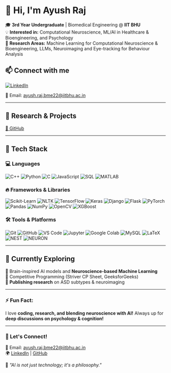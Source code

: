 # 👋 Hi, I'm Ayush Raj  

🎓 **3rd Year Undergraduate** | Biomedical Engineering @ **IIT BHU**  
💡 **Interested in:** Computational Neuroscience, ML/AI in Healthcare & Bioengineering, and Psychology  
🔬 **Research Areas:** Machine Learning for Computational Neuroscience & Bioengineering, LLMs, Neuroimaging and Eye-tracking for Behaviour Analysis  

## 📫 Connect with me  
[![LinkedIn](https://img.shields.io/badge/LinkedIn-Ayush%20Raj-blue?style=flat&logo=linkedin)](https://linkedin.com/in/ayush-raj-897133323/) 

📧 Email: [ayush.raj.bme22@iitbhu.ac.in](mailto:ayush.raj.bme22@iitbhu.ac.in)  

---

## 🧠 Research & Projects  
[🔗 GitHub](https://github.com/ayush09062004)  


---
## 🚀 Tech Stack

### 💻 Languages
![C++](https://img.shields.io/badge/C++-00599C?style=for-the-badge&logo=cplusplus&logoColor=white)
![Python](https://img.shields.io/badge/Python-3776AB?style=for-the-badge&logo=python&logoColor=white)
![C](https://img.shields.io/badge/C-00599C?style=for-the-badge&logo=c&logoColor=white)
![JavaScript](https://img.shields.io/badge/JavaScript-F7DF1E?style=for-the-badge&logo=javascript&logoColor=black)
![SQL](https://img.shields.io/badge/SQL-4479A1?style=for-the-badge&logo=sqlite&logoColor=white)
![MATLAB](https://img.shields.io/badge/MATLAB-0076A8?style=for-the-badge&logo=mathworks&logoColor=white)

### 🔥 Frameworks & Libraries
![Scikit-Learn](https://img.shields.io/badge/Scikit%20Learn-F7931E?style=for-the-badge&logo=scikit-learn&logoColor=white)
![NLTK](https://img.shields.io/badge/NLTK-0A0A0A?style=for-the-badge&logo=nltk&logoColor=white)
![TensorFlow](https://img.shields.io/badge/TensorFlow-FF6F00?style=for-the-badge&logo=tensorflow&logoColor=white)
![Keras](https://img.shields.io/badge/Keras-D00000?style=for-the-badge&logo=keras&logoColor=white)
![Django](https://img.shields.io/badge/Django-092E20?style=for-the-badge&logo=django&logoColor=white)
![Flask](https://img.shields.io/badge/Flask-000000?style=for-the-badge&logo=flask&logoColor=white)
![PyTorch](https://img.shields.io/badge/PyTorch-EE4C2C?style=for-the-badge&logo=pytorch&logoColor=white)
![Pandas](https://img.shields.io/badge/Pandas-150458?style=for-the-badge&logo=pandas&logoColor=white)
![NumPy](https://img.shields.io/badge/NumPy-013243?style=for-the-badge&logo=numpy&logoColor=white)
![OpenCV](https://img.shields.io/badge/OpenCV-5C3EE8?style=for-the-badge&logo=opencv&logoColor=white)
![XGBoost](https://img.shields.io/badge/XGBoost-AA4A44?style=for-the-badge&logo=xgboost&logoColor=white)

### 🛠 Tools & Platforms
![Git](https://img.shields.io/badge/Git-F05032?style=for-the-badge&logo=git&logoColor=white)
![GitHub](https://img.shields.io/badge/GitHub-181717?style=for-the-badge&logo=github&logoColor=white)
![VS Code](https://img.shields.io/badge/VS%20Code-007ACC?style=for-the-badge&logo=visual-studio-code&logoColor=white)
![Jupyter](https://img.shields.io/badge/Jupyter-F37626?style=for-the-badge&logo=jupyter&logoColor=white)
![Google Colab](https://img.shields.io/badge/Colab-F9AB00?style=for-the-badge&logo=googlecolab&logoColor=white)
![MySQL](https://img.shields.io/badge/MySQL-4479A1?style=for-the-badge&logo=mysql&logoColor=white)
![LaTeX](https://img.shields.io/badge/LaTeX-008080?style=for-the-badge&logo=latex&logoColor=white)
![NEST](https://img.shields.io/badge/NEST-00599C?style=for-the-badge&logo=neuralnetwork&logoColor=white)
![NEURON](https://img.shields.io/badge/NEURON-FF6F00?style=for-the-badge&logo=neuralnetwork&logoColor=white)

---

## 🌱 Currently Exploring  

🔬 Brain-inspired AI models and **Neuroscience-based Machine Learning**  
🚀 Competitive Programming (Striver CP Sheet, GeeksforGeeks)  
📖 **Publishing research** on ASD subtypes & neuroimaging  

---

### ⚡ Fun Fact:  
I love **coding, research, and blending neuroscience with AI!** Always up for **deep discussions on psychology & cognition!**  

---

### 📌 Let's Connect!  
📩 Email: [ayush.raj.bme22@iitbhu.ac.in](mailto:ayush.raj.bme22@iitbhu.ac.in)  
🌍 [LinkedIn](https://linkedin.com/in/ayush-raj-897133323/) | [GitHub](https://github.com/ayush09062004)  

🚀 _"AI is not just technology; it's a philosophy."_  

